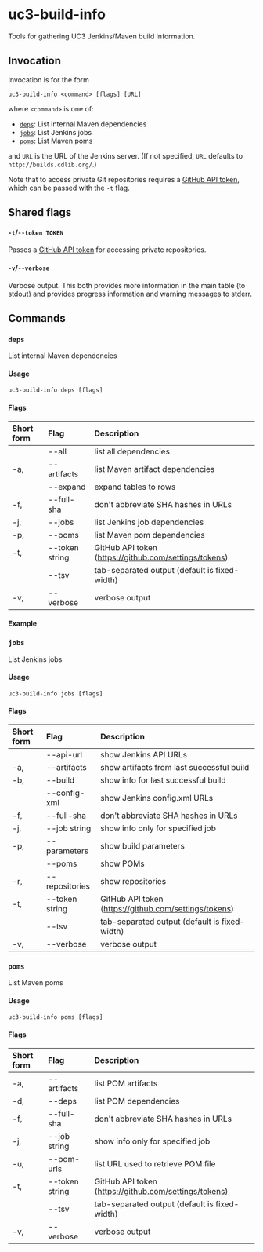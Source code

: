 # uc3-build-info

Tools for gathering UC3 Jenkins/Maven build information.

## Invocation

Invocation is for the form

```
uc3-build-info <command> [flags] [URL]
```

where `<command>` is one of:

- [`deps`](#deps): List internal Maven dependencies
- [`jobs`](#jobs): List Jenkins jobs
- [`poms`](#poms): List Maven poms

and `URL` is the URL of the Jenkins server. (If not specified, `URL` defaults to `http://builds.cdlib.org/`.)

Note that to access private Git repositories requires a
[GitHub API token](https://github.com/settings/tokens),
which can be passed with the `-t` flag. 

## Shared flags

#### `-t`/`--token TOKEN`

Passes a [GitHub API token](https://github.com/settings/tokens) for accessing private repositories.

#### `-v`/`--verbose`

Verbose output. This both provides more information in the main table (to stdout) and provides
progress information and warning messages to stderr.

## Commands

### `deps`

List internal Maven dependencies

#### Usage

```
uc3-build-info deps [flags]
```

#### Flags

| Short form | Flag           | Description                                           |
| :---       | :---           | :---                                                  |
|            | --all          | list all dependencies                                |
| -a,        | --artifacts    | list Maven artifact dependencies                      |
|            | --expand       | expand tables to rows                                 |
| -f,        | --full-sha     | don't abbreviate SHA hashes in URLs                   |
| -j,        | --jobs         | list Jenkins job dependencies                         |
| -p,        | --poms         | list Maven pom dependencies                           |
| -t,        | --token string | GitHub API token (https://github.com/settings/tokens) |
|            | --tsv          | tab-separated output (default is fixed-width)         |
| -v,        | --verbose      | verbose output                                        |

#### Example



### `jobs`

List Jenkins jobs

#### Usage

```
uc3-build-info jobs [flags]
```

#### Flags

| Short form | Flag           | Description                                           |
| :---       | :---           | :---                                                  |
|            | --api-url      | show Jenkins API URLs                                 |
| -a,        | --artifacts    | show artifacts from last successful build             |
| -b,        | --build        | show info for last successful build                   |
|            | --config-xml   | show Jenkins config.xml URLs                          |
| -f,        | --full-sha     | don't abbreviate SHA hashes in URLs                   |
| -j,        | --job string   | show info only for specified job                      |
| -p,        | --parameters   | show build parameters                                 |
|            | --poms         | show POMs                                             |
| -r,        | --repositories | show repositories                                     |
| -t,        | --token string | GitHub API token (https://github.com/settings/tokens) |
|            | --tsv          | tab-separated output (default is fixed-width)         |
| -v,        | --verbose      | verbose output                                        |

### `poms`

List Maven poms

#### Usage

```
uc3-build-info poms [flags]
```

#### Flags

| Short form | Flag           | Description                                           |
| :---       | :---           | :---                                                  |
| -a,        | --artifacts    | list POM artifacts                                    |
| -d,        | --deps         | list POM dependencies                                 |
| -f,        | --full-sha     | don't abbreviate SHA hashes in URLs                   |
| -j,        | --job string   | show info only for specified job                      |
| -u,        | --pom-urls     | list URL used to retrieve POM file                    |
| -t,        | --token string | GitHub API token (https://github.com/settings/tokens) |
|            | --tsv          | tab-separated output (default is fixed-width)         |
| -v,        | --verbose      | verbose output                                        |
